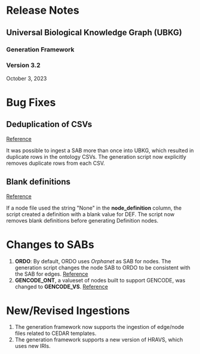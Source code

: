 # Release Notes
## Universal Biological Knowledge Graph (UBKG)
### Generation Framework
### Version 3.2
October 3, 2023

# Bug Fixes
## Deduplication of CSVs

[Reference](https://github.com/orgs/x-atlas-consortia/projects/1?pane=issue&itemId=38913188)

It was possible to ingest a SAB more than once into UBKG, which resulted in duplicate rows in 
the ontology CSVs. The generation script now explicitly removes duplicate rows from each CSV.

## Blank definitions

[Reference](https://github.com/x-atlas-consortia/ubkg-etl/issues/102)

If a node file used the string "None" in the **node_definition** column, the script created a definition with a blank value for DEF.
The script now removes blank definitions before generating Definition nodes.

# Changes to SABs
1. **ORDO**: By default, ORDO uses _Orphanet_ as SAB for nodes. The generation script changes the node SAB to ORDO to be consistent with the SAB for edges. [Reference](https://github.com/x-atlas-consortia/ubkg-etl/issues/99)
2. **GENCODE_ONT**, a valueset of nodes built to support GENCODE, was changed to **GENCODE_VS**. [Reference](https://github.com/x-atlas-consortia/ubkg-etl/issues/98)

# New/Revised Ingestions
1. The generation framework now supports the ingestion of edge/node files related to CEDAR templates.
2. The generation framework supports a new version of HRAVS, which uses new IRIs.